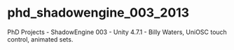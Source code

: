 # phd_shadowengine_003_2013
PhD Projects - ShadowEngine 003 - Unity 4.7.1 - Billy Waters, UniOSC touch control, animated sets.
